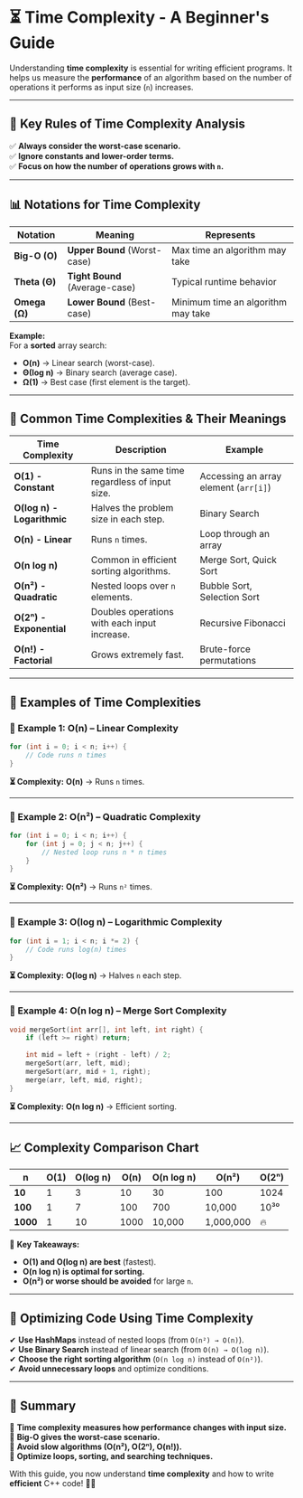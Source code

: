 # **⏳ Time Complexity - A Beginner's Guide**  

Understanding **time complexity** is essential for writing efficient programs. It helps us measure the **performance** of an algorithm based on the number of operations it performs as input size (`n`) increases.  

---

## **📌 Key Rules of Time Complexity Analysis**  

✅ **Always consider the worst-case scenario.**  
✅ **Ignore constants and lower-order terms.**  
✅ **Focus on how the number of operations grows with `n`.**  

---

## **📊 Notations for Time Complexity**  

| **Notation** | **Meaning**               | **Represents** |
|-------------|-------------------------|---------------|
| **Big-O (O)** | **Upper Bound** (Worst-case) | Max time an algorithm may take |
| **Theta (Θ)** | **Tight Bound** (Average-case) | Typical runtime behavior |
| **Omega (Ω)** | **Lower Bound** (Best-case) | Minimum time an algorithm may take |

**Example:**  
For a **sorted** array search:  
- **O(n)** → Linear search (worst-case).  
- **Θ(log n)** → Binary search (average case).  
- **Ω(1)** → Best case (first element is the target).  

---

## **🚀 Common Time Complexities & Their Meanings**  

| **Time Complexity** | **Description** | **Example** |
|--------------------|---------------|-----------|
| **O(1) - Constant** | Runs in the same time regardless of input size. | Accessing an array element (`arr[i]`) |
| **O(log n) - Logarithmic** | Halves the problem size in each step. | Binary Search |
| **O(n) - Linear** | Runs `n` times. | Loop through an array |
| **O(n log n)** | Common in efficient sorting algorithms. | Merge Sort, Quick Sort |
| **O(n²) - Quadratic** | Nested loops over `n` elements. | Bubble Sort, Selection Sort |
| **O(2ⁿ) - Exponential** | Doubles operations with each input increase. | Recursive Fibonacci |
| **O(n!) - Factorial** | Grows extremely fast. | Brute-force permutations |

---

## **📌 Examples of Time Complexities**  

### **🔹 Example 1: O(n) – Linear Complexity**  
```cpp
for (int i = 0; i < n; i++) {
    // Code runs n times
}
```
**⏳ Complexity:** **O(n)** → Runs `n` times.  

---

### **🔹 Example 2: O(n²) – Quadratic Complexity**  
```cpp
for (int i = 0; i < n; i++) {
    for (int j = 0; j < n; j++) {
        // Nested loop runs n * n times
    }
}
```
**⏳ Complexity:** **O(n²)** → Runs `n²` times.  

---

### **🔹 Example 3: O(log n) – Logarithmic Complexity**  
```cpp
for (int i = 1; i < n; i *= 2) {
    // Code runs log(n) times
}
```
**⏳ Complexity:** **O(log n)** → Halves `n` each step.  

---

### **🔹 Example 4: O(n log n) – Merge Sort Complexity**  
```cpp
void mergeSort(int arr[], int left, int right) {
    if (left >= right) return;
    
    int mid = left + (right - left) / 2;
    mergeSort(arr, left, mid);
    mergeSort(arr, mid + 1, right);
    merge(arr, left, mid, right);
}
```
**⏳ Complexity:** **O(n log n)** → Efficient sorting.

---

## **📈 Complexity Comparison Chart**  

| **n**    | **O(1)** | **O(log n)** | **O(n)** | **O(n log n)** | **O(n²)** | **O(2ⁿ)** |
|---------|---------|------------|-------|------------|-------|--------|
| **10**  | 1       | 3          | 10    | 30         | 100   | 1024   |
| **100** | 1       | 7          | 100   | 700        | 10,000 | 10³⁰  |
| **1000**| 1       | 10         | 1000  | 10,000     | 1,000,000 | 🔥 |

📌 **Key Takeaways:**  
- **O(1) and O(log n) are best** (fastest).  
- **O(n log n) is optimal for sorting.**  
- **O(n²) or worse should be avoided** for large `n`.  

---

## **🚀 Optimizing Code Using Time Complexity**  

✔ **Use HashMaps** instead of nested loops (from `O(n²) → O(n)`).  
✔ **Use Binary Search** instead of linear search (from `O(n) → O(log n)`).  
✔ **Choose the right sorting algorithm** (`O(n log n)` instead of `O(n²)`).  
✔ **Avoid unnecessary loops** and optimize conditions.  

---

## **📌 Summary**  

🔹 **Time complexity measures how performance changes with input size.**  
🔹 **Big-O gives the worst-case scenario.**  
🔹 **Avoid slow algorithms (O(n²), O(2ⁿ), O(n!)).**  
🔹 **Optimize loops, sorting, and searching techniques.**  

With this guide, you now understand **time complexity** and how to write **efficient** C++ code! 🚀🔥